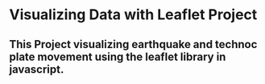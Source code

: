 # Visualizing Data with Leaflet Project

## This Project visualizing earthquake and technoc plate movement using the leaflet library in javascript.
